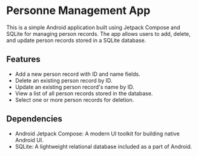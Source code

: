 # Personne Management App

This is a simple Android application built using Jetpack Compose and SQLite for managing person records. The app allows users to add, delete, and update person records stored in a SQLite database.

## Features

- Add a new person record with ID and name fields.
- Delete an existing person record by ID.
- Update an existing person record's name by ID.
- View a list of all person records stored in the database.
- Select one or more person records for deletion.

## Dependencies

- Android Jetpack Compose: A modern UI toolkit for building native Android UI.
- SQLite: A lightweight relational database included as a part of Android.